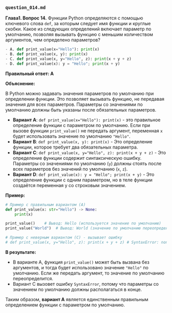 ### `question_014.md`

**Глава1. Вопрос 14.** Функции Python определяются с помощью ключевого слова `def`, за которым следует имя функции и круглые скобки. Какое из следующих определений включает параметр по умолчанию, позволяя вызывать функцию с меньшим количеством аргументов, чем определено параметров?

```python
- A. def print_value(x="Hello"): print(x)
- B. def print_value(x, y): print(x)
- C. def print_value(x, y="Hello", z): print(x + y + z)
- D. def print_value(x): y = "Hello"; print(x + y)
```

**Правильный ответ: A**

**Объяснение:**

В Python можно задавать значения параметров по умолчанию при определении функции. Это позволяет вызывать функцию, не передавая значения для всех параметров. Параметры со значениями по умолчанию должны быть указаны после обязательных параметров.

*   **Вариант A**: `def print_value(x="Hello"): print(x)` - это правильное определение функции с параметром по умолчанию. Если при вызове функции `print_value()` не передать аргумент, переменная `x` будет использовать значение по умолчанию `"Hello"`.
*  **Вариант B**: `def print_value(x, y): print(x)` - Это определение функции, которое требует два обязательных параметра.
*   **Вариант C**: `def print_value(x, y="Hello", z): print(x + y + z)` - Это определение функции содержит синтаксическую ошибку.  Параметры со значениями по умолчанию (`y`) должны стоять после всех параметров без значений по умолчанию (`x`, `z`).
*   **Вариант D**: `def print_value(x): y = "Hello"; print(x + y)` - Это определение функции с одним параметром, но в теле функции создаётся переменная y со строковым значением.

**Пример:**

```python
# Пример с правильным вариантом (A)
def print_value(x: str="Hello") -> None:
    print(x)

print_value()    # Вывод: Hello (используется значение по умолчанию)
print_value("World")  # Вывод: World (значение по умолчанию переопределено)

# Пример с неверным вариантом (C) - вызывает ошибку
# def print_value(x, y="Hello", z): print(x + y + z) # SyntaxError: non-default argument follows default argument
```

**В результате:**

*   В варианте A, функция `print_value()` может быть вызвана без аргументов, и тогда будет использовано значение `"Hello"` по умолчанию. Если же передать аргумент, то значение по умолчанию переопределится.
*   Вариант С вызовет ошибку `SyntaxError`, потому что параметры со значением по умолчанию должны располагаться в конце.

Таким образом, **вариант A** является единственным правильным определением функции с параметром по умолчанию.
